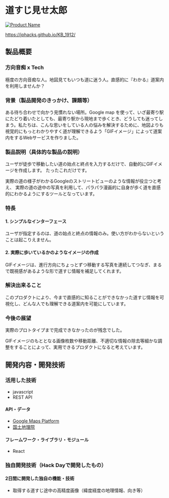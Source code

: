 # 道すじ見せ太郎

[![Product Name](image.png)](https://www.youtube.com/watch?v=G5rULR53uMk)

https://jphacks.github.io/KB_1912/

## 製品概要
### 方向音痴 x Tech
極度の方向音痴な人。地図見てもいつも道に迷う人。直感的に『わかる』道案内を利用しませんか？

### 背景（製品開発のきっかけ、課題等）
ある待ち合わせで向かう見慣れない場所。Google map を使って、いざ最寄り駅にたどり着いたとしても、最寄り駅から現地まで歩くとき、どうしても迷ってしまう。私たちは、こんな思いをしている人の悩みを解決するために、地図よりも視覚的にもっとわかりやすく道が理解できるよう「GIFイメージ」によって道案内をするWebサービスを作りました。

### 製品説明（具体的な製品の説明）
ユーザが徒歩で移動したい道の始点と終点を入力するだけで、自動的にGIFイメージを作成します。
たったこれだけです。

実際の道の様子がわかるGoogleのストリートビューのような情報が役立つと考え、
実際の道の途中の写真を利用して、パラパラ漫画的に自身が歩く道を直感的にわかるようにするツールとなっています。

### 特長

#### 1. シンプルなインターフェース
ユーザが指定するのは、道の始点と終点の情報のみ。使い方がわからないということは起こりえません。

#### 2. 実際に歩いているかのようなイメージの作成
GIFイメージは、進行方向にちょっとずつ移動する写真を連続してつなぎ、まるで既視感があるような形で道すじ情報を補足してくれます。

### 解決出来ること
このプロダクトにより、今まで直感的に知ることができなかった道すじ情報を可視化し、どんな人でも理解できる道案内を可能にしています。

### 今後の展望
実際のプロトタイプまで完成できなかったのが残念でした。

GIFイメージのもととなる画像枚数や移動距離、不適切な情報の除去等細かな調整をすることによって、実用できるプロダクトになると考えています。

## 開発内容・開発技術

### 活用した技術
* javascript
* REST API

#### API・データ
* [Google Maps Platform](https://cloud.google.com/maps-platform/?hl=ja)
* [国土地理院](https://vldb.gsi.go.jp/sokuchi/surveycalc/api_help.html)

#### フレームワーク・ライブラリ・モジュール
* React

### 独自開発技術（Hack Dayで開発したもの）
#### 2日間に開発した独自の機能・技術
* 取得する道すじ途中の高精度画像（緯度経度の地理情報、向き等） 
